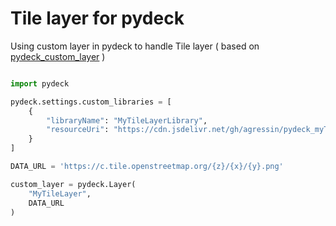 Tile layer for pydeck
========================

Using custom layer in pydeck to handle Tile layer ( based on [pydeck_custom_layer](https://github.com/ajduberstein/pydeck_custom_layer) )

```python

import pydeck

pydeck.settings.custom_libraries = [
    {
        "libraryName": "MyTileLayerLibrary",
        "resourceUri": "https://cdn.jsdelivr.net/gh/agressin/pydeck_myTileLayer@master/dist/bundle.js",
    }
]

DATA_URL = 'https://c.tile.openstreetmap.org/{z}/{x}/{y}.png'

custom_layer = pydeck.Layer(
    "MyTileLayer",
    DATA_URL
)
```
